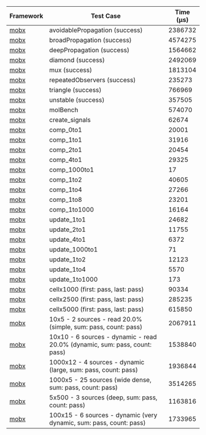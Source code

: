 | Framework | Test Case | Time (μs) |
| --- | --- | --- |
| [mobx](https://github.com/mobxjs/mobx.dart) | avoidablePropagation (success) | 2386732 |
| [mobx](https://github.com/mobxjs/mobx.dart) | broadPropagation (success) | 4574275 |
| [mobx](https://github.com/mobxjs/mobx.dart) | deepPropagation (success) | 1564662 |
| [mobx](https://github.com/mobxjs/mobx.dart) | diamond (success) | 2492069 |
| [mobx](https://github.com/mobxjs/mobx.dart) | mux (success) | 1813104 |
| [mobx](https://github.com/mobxjs/mobx.dart) | repeatedObservers (success) | 235273 |
| [mobx](https://github.com/mobxjs/mobx.dart) | triangle (success) | 766969 |
| [mobx](https://github.com/mobxjs/mobx.dart) | unstable (success) | 357505 |
| [mobx](https://github.com/mobxjs/mobx.dart) | molBench | 574070 |
| [mobx](https://github.com/mobxjs/mobx.dart) | create_signals | 62674 |
| [mobx](https://github.com/mobxjs/mobx.dart) | comp_0to1 | 20001 |
| [mobx](https://github.com/mobxjs/mobx.dart) | comp_1to1 | 31916 |
| [mobx](https://github.com/mobxjs/mobx.dart) | comp_2to1 | 20454 |
| [mobx](https://github.com/mobxjs/mobx.dart) | comp_4to1 | 29325 |
| [mobx](https://github.com/mobxjs/mobx.dart) | comp_1000to1 | 17 |
| [mobx](https://github.com/mobxjs/mobx.dart) | comp_1to2 | 40605 |
| [mobx](https://github.com/mobxjs/mobx.dart) | comp_1to4 | 27266 |
| [mobx](https://github.com/mobxjs/mobx.dart) | comp_1to8 | 23201 |
| [mobx](https://github.com/mobxjs/mobx.dart) | comp_1to1000 | 16164 |
| [mobx](https://github.com/mobxjs/mobx.dart) | update_1to1 | 24682 |
| [mobx](https://github.com/mobxjs/mobx.dart) | update_2to1 | 11755 |
| [mobx](https://github.com/mobxjs/mobx.dart) | update_4to1 | 6372 |
| [mobx](https://github.com/mobxjs/mobx.dart) | update_1000to1 | 71 |
| [mobx](https://github.com/mobxjs/mobx.dart) | update_1to2 | 12123 |
| [mobx](https://github.com/mobxjs/mobx.dart) | update_1to4 | 5570 |
| [mobx](https://github.com/mobxjs/mobx.dart) | update_1to1000 | 173 |
| [mobx](https://github.com/mobxjs/mobx.dart) | cellx1000 (first: pass, last: pass) | 90334 |
| [mobx](https://github.com/mobxjs/mobx.dart) | cellx2500 (first: pass, last: pass) | 285235 |
| [mobx](https://github.com/mobxjs/mobx.dart) | cellx5000 (first: pass, last: pass) | 615850 |
| [mobx](https://github.com/mobxjs/mobx.dart) | 10x5 - 2 sources - read 20.0% (simple, sum: pass, count: pass) | 2067911 |
| [mobx](https://github.com/mobxjs/mobx.dart) | 10x10 - 6 sources - dynamic - read 20.0% (dynamic, sum: pass, count: pass) | 1538840 |
| [mobx](https://github.com/mobxjs/mobx.dart) | 1000x12 - 4 sources - dynamic (large, sum: pass, count: pass) | 1936844 |
| [mobx](https://github.com/mobxjs/mobx.dart) | 1000x5 - 25 sources (wide dense, sum: pass, count: pass) | 3514265 |
| [mobx](https://github.com/mobxjs/mobx.dart) | 5x500 - 3 sources (deep, sum: pass, count: pass) | 1163816 |
| [mobx](https://github.com/mobxjs/mobx.dart) | 100x15 - 6 sources - dynamic (very dynamic, sum: pass, count: pass) | 1733965 |
